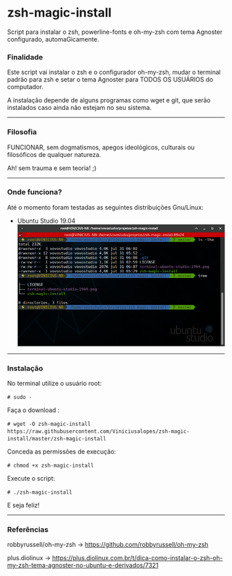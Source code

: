 # zsh-magic-install
Script para instalar o zsh, powerline-fonts e oh-my-zsh com tema Agnoster configurado, automaGicamente.

### Finalidade
Este script vai instalar o zsh e o configurador oh-my-zsh, mudar o terminal 
 padrão para zsh e setar o tema Agnoster para TODOS OS USUÁRIOS do computador.

 A instalação depende de alguns programas como wget e git, que serão instalados
 caso ainda não estejam no seu sistema.

---
### Filosofia
FUNCIONAR, sem dogmatismos, apegos ideológicos, culturais ou filosóficos de qualquer natureza.

Ah! sem trauma e sem teoria! ;)

---
### Onde funciona?
Até o momento foram testadas as seguintes distribuições Gnu/Linux:
- Ubuntu Studio 19.04
![Ubuntu Studio 19.04](https://raw.githubusercontent.com/Viniciusalopes/zsh-magic-install/master/terminal-ubuntu-studio-1904.png)

---
### Instalação
No terminal utilize o usuário root:

```# sudo -```


Faça o download :

```# wget -O zsh-magic-install https://raw.githubusercontent.com/Viniciusalopes/zsh-magic-install/master/zsh-magic-install```


Conceda as permissões de execução:

```# chmod +x zsh-magic-install```

Execute o script:

```# ./zsh-magic-install```

E seja feliz!

---
### Referências

robbyrussell/oh-my-zsh -> https://github.com/robbyrussell/oh-my-zsh

plus.diolinux -> https://plus.diolinux.com.br/t/dica-como-instalar-o-zsh-oh-my-zsh-tema-agnoster-no-ubuntu-e-derivados/7321
